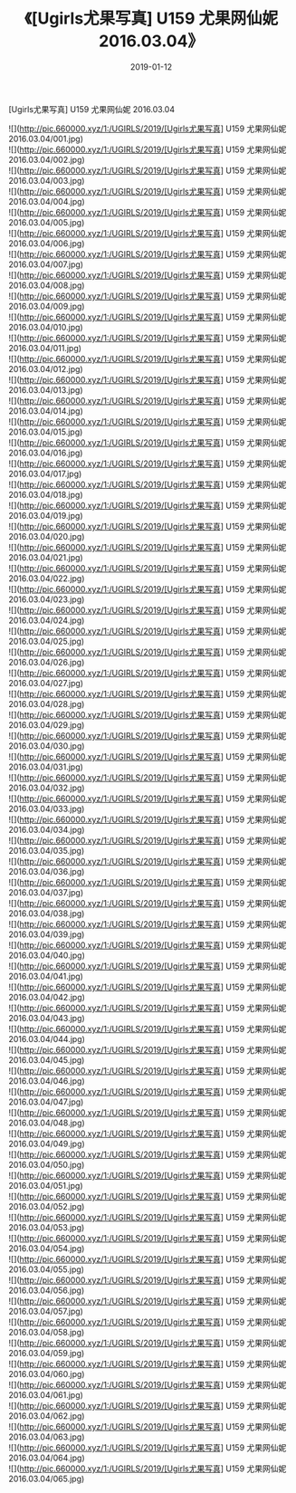 ﻿---
layout: post
title:  《[Ugirls尤果写真] U159 尤果网仙妮 2016.03.04》
date:   2019-01-12
img: http://pic.660000.xyz/1:/UGIRLS/2019/[Ugirls尤果写真] U159 尤果网仙妮 2016.03.04/000.jpg
categories: [美女, 清纯, 唯美]
---

[Ugirls尤果写真] U159 尤果网仙妮 2016.03.04

 ![](http://pic.660000.xyz/1:/UGIRLS/2019/[Ugirls尤果写真] U159 尤果网仙妮 2016.03.04/001.jpg) <br>![](http://pic.660000.xyz/1:/UGIRLS/2019/[Ugirls尤果写真] U159 尤果网仙妮 2016.03.04/002.jpg) <br>![](http://pic.660000.xyz/1:/UGIRLS/2019/[Ugirls尤果写真] U159 尤果网仙妮 2016.03.04/003.jpg) <br>![](http://pic.660000.xyz/1:/UGIRLS/2019/[Ugirls尤果写真] U159 尤果网仙妮 2016.03.04/004.jpg) <br>![](http://pic.660000.xyz/1:/UGIRLS/2019/[Ugirls尤果写真] U159 尤果网仙妮 2016.03.04/005.jpg) <br>![](http://pic.660000.xyz/1:/UGIRLS/2019/[Ugirls尤果写真] U159 尤果网仙妮 2016.03.04/006.jpg) <br>![](http://pic.660000.xyz/1:/UGIRLS/2019/[Ugirls尤果写真] U159 尤果网仙妮 2016.03.04/007.jpg) <br>![](http://pic.660000.xyz/1:/UGIRLS/2019/[Ugirls尤果写真] U159 尤果网仙妮 2016.03.04/008.jpg) <br>![](http://pic.660000.xyz/1:/UGIRLS/2019/[Ugirls尤果写真] U159 尤果网仙妮 2016.03.04/009.jpg) <br>![](http://pic.660000.xyz/1:/UGIRLS/2019/[Ugirls尤果写真] U159 尤果网仙妮 2016.03.04/010.jpg) <br>![](http://pic.660000.xyz/1:/UGIRLS/2019/[Ugirls尤果写真] U159 尤果网仙妮 2016.03.04/011.jpg) <br>![](http://pic.660000.xyz/1:/UGIRLS/2019/[Ugirls尤果写真] U159 尤果网仙妮 2016.03.04/012.jpg) <br>![](http://pic.660000.xyz/1:/UGIRLS/2019/[Ugirls尤果写真] U159 尤果网仙妮 2016.03.04/013.jpg) <br>![](http://pic.660000.xyz/1:/UGIRLS/2019/[Ugirls尤果写真] U159 尤果网仙妮 2016.03.04/014.jpg) <br>![](http://pic.660000.xyz/1:/UGIRLS/2019/[Ugirls尤果写真] U159 尤果网仙妮 2016.03.04/015.jpg) <br>![](http://pic.660000.xyz/1:/UGIRLS/2019/[Ugirls尤果写真] U159 尤果网仙妮 2016.03.04/016.jpg) <br>![](http://pic.660000.xyz/1:/UGIRLS/2019/[Ugirls尤果写真] U159 尤果网仙妮 2016.03.04/017.jpg) <br>![](http://pic.660000.xyz/1:/UGIRLS/2019/[Ugirls尤果写真] U159 尤果网仙妮 2016.03.04/018.jpg) <br>![](http://pic.660000.xyz/1:/UGIRLS/2019/[Ugirls尤果写真] U159 尤果网仙妮 2016.03.04/019.jpg) <br>![](http://pic.660000.xyz/1:/UGIRLS/2019/[Ugirls尤果写真] U159 尤果网仙妮 2016.03.04/020.jpg) <br>![](http://pic.660000.xyz/1:/UGIRLS/2019/[Ugirls尤果写真] U159 尤果网仙妮 2016.03.04/021.jpg) <br>![](http://pic.660000.xyz/1:/UGIRLS/2019/[Ugirls尤果写真] U159 尤果网仙妮 2016.03.04/022.jpg) <br>![](http://pic.660000.xyz/1:/UGIRLS/2019/[Ugirls尤果写真] U159 尤果网仙妮 2016.03.04/023.jpg) <br>![](http://pic.660000.xyz/1:/UGIRLS/2019/[Ugirls尤果写真] U159 尤果网仙妮 2016.03.04/024.jpg) <br>![](http://pic.660000.xyz/1:/UGIRLS/2019/[Ugirls尤果写真] U159 尤果网仙妮 2016.03.04/025.jpg) <br>![](http://pic.660000.xyz/1:/UGIRLS/2019/[Ugirls尤果写真] U159 尤果网仙妮 2016.03.04/026.jpg) <br>![](http://pic.660000.xyz/1:/UGIRLS/2019/[Ugirls尤果写真] U159 尤果网仙妮 2016.03.04/027.jpg) <br>![](http://pic.660000.xyz/1:/UGIRLS/2019/[Ugirls尤果写真] U159 尤果网仙妮 2016.03.04/028.jpg) <br>![](http://pic.660000.xyz/1:/UGIRLS/2019/[Ugirls尤果写真] U159 尤果网仙妮 2016.03.04/029.jpg) <br>![](http://pic.660000.xyz/1:/UGIRLS/2019/[Ugirls尤果写真] U159 尤果网仙妮 2016.03.04/030.jpg) <br>![](http://pic.660000.xyz/1:/UGIRLS/2019/[Ugirls尤果写真] U159 尤果网仙妮 2016.03.04/031.jpg) <br>![](http://pic.660000.xyz/1:/UGIRLS/2019/[Ugirls尤果写真] U159 尤果网仙妮 2016.03.04/032.jpg) <br>![](http://pic.660000.xyz/1:/UGIRLS/2019/[Ugirls尤果写真] U159 尤果网仙妮 2016.03.04/033.jpg) <br>![](http://pic.660000.xyz/1:/UGIRLS/2019/[Ugirls尤果写真] U159 尤果网仙妮 2016.03.04/034.jpg) <br>![](http://pic.660000.xyz/1:/UGIRLS/2019/[Ugirls尤果写真] U159 尤果网仙妮 2016.03.04/035.jpg) <br>![](http://pic.660000.xyz/1:/UGIRLS/2019/[Ugirls尤果写真] U159 尤果网仙妮 2016.03.04/036.jpg) <br>![](http://pic.660000.xyz/1:/UGIRLS/2019/[Ugirls尤果写真] U159 尤果网仙妮 2016.03.04/037.jpg) <br>![](http://pic.660000.xyz/1:/UGIRLS/2019/[Ugirls尤果写真] U159 尤果网仙妮 2016.03.04/038.jpg) <br>![](http://pic.660000.xyz/1:/UGIRLS/2019/[Ugirls尤果写真] U159 尤果网仙妮 2016.03.04/039.jpg) <br>![](http://pic.660000.xyz/1:/UGIRLS/2019/[Ugirls尤果写真] U159 尤果网仙妮 2016.03.04/040.jpg) <br>![](http://pic.660000.xyz/1:/UGIRLS/2019/[Ugirls尤果写真] U159 尤果网仙妮 2016.03.04/041.jpg) <br>![](http://pic.660000.xyz/1:/UGIRLS/2019/[Ugirls尤果写真] U159 尤果网仙妮 2016.03.04/042.jpg) <br>![](http://pic.660000.xyz/1:/UGIRLS/2019/[Ugirls尤果写真] U159 尤果网仙妮 2016.03.04/043.jpg) <br>![](http://pic.660000.xyz/1:/UGIRLS/2019/[Ugirls尤果写真] U159 尤果网仙妮 2016.03.04/044.jpg) <br>![](http://pic.660000.xyz/1:/UGIRLS/2019/[Ugirls尤果写真] U159 尤果网仙妮 2016.03.04/045.jpg) <br>![](http://pic.660000.xyz/1:/UGIRLS/2019/[Ugirls尤果写真] U159 尤果网仙妮 2016.03.04/046.jpg) <br>![](http://pic.660000.xyz/1:/UGIRLS/2019/[Ugirls尤果写真] U159 尤果网仙妮 2016.03.04/047.jpg) <br>![](http://pic.660000.xyz/1:/UGIRLS/2019/[Ugirls尤果写真] U159 尤果网仙妮 2016.03.04/048.jpg) <br>![](http://pic.660000.xyz/1:/UGIRLS/2019/[Ugirls尤果写真] U159 尤果网仙妮 2016.03.04/049.jpg) <br>![](http://pic.660000.xyz/1:/UGIRLS/2019/[Ugirls尤果写真] U159 尤果网仙妮 2016.03.04/050.jpg) <br>![](http://pic.660000.xyz/1:/UGIRLS/2019/[Ugirls尤果写真] U159 尤果网仙妮 2016.03.04/051.jpg) <br>![](http://pic.660000.xyz/1:/UGIRLS/2019/[Ugirls尤果写真] U159 尤果网仙妮 2016.03.04/052.jpg) <br>![](http://pic.660000.xyz/1:/UGIRLS/2019/[Ugirls尤果写真] U159 尤果网仙妮 2016.03.04/053.jpg) <br>![](http://pic.660000.xyz/1:/UGIRLS/2019/[Ugirls尤果写真] U159 尤果网仙妮 2016.03.04/054.jpg) <br>![](http://pic.660000.xyz/1:/UGIRLS/2019/[Ugirls尤果写真] U159 尤果网仙妮 2016.03.04/055.jpg) <br>![](http://pic.660000.xyz/1:/UGIRLS/2019/[Ugirls尤果写真] U159 尤果网仙妮 2016.03.04/056.jpg) <br>![](http://pic.660000.xyz/1:/UGIRLS/2019/[Ugirls尤果写真] U159 尤果网仙妮 2016.03.04/057.jpg) <br>![](http://pic.660000.xyz/1:/UGIRLS/2019/[Ugirls尤果写真] U159 尤果网仙妮 2016.03.04/058.jpg) <br>![](http://pic.660000.xyz/1:/UGIRLS/2019/[Ugirls尤果写真] U159 尤果网仙妮 2016.03.04/059.jpg) <br>![](http://pic.660000.xyz/1:/UGIRLS/2019/[Ugirls尤果写真] U159 尤果网仙妮 2016.03.04/060.jpg) <br>![](http://pic.660000.xyz/1:/UGIRLS/2019/[Ugirls尤果写真] U159 尤果网仙妮 2016.03.04/061.jpg) <br>![](http://pic.660000.xyz/1:/UGIRLS/2019/[Ugirls尤果写真] U159 尤果网仙妮 2016.03.04/062.jpg) <br>![](http://pic.660000.xyz/1:/UGIRLS/2019/[Ugirls尤果写真] U159 尤果网仙妮 2016.03.04/063.jpg) <br>![](http://pic.660000.xyz/1:/UGIRLS/2019/[Ugirls尤果写真] U159 尤果网仙妮 2016.03.04/064.jpg) <br>![](http://pic.660000.xyz/1:/UGIRLS/2019/[Ugirls尤果写真] U159 尤果网仙妮 2016.03.04/065.jpg) <br>